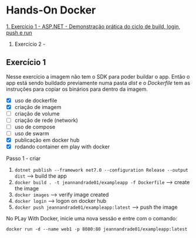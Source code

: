 # Hands-On Docker

[1. Exercício 1 - ASP.NET - Demonstração prática do ciclo de build, login, push e run](#exercício-1)

1. Exercício 2 -

## Exercício 1

Nesse exercício a imagem não tem o SDK para poder buildar o app. Então o app está sendo buildado previamente numa pasta *dist* e o *Dockerfile* tem as instruções para copiar os binários para dentro da imagem.

- [x] uso de dockerfile
- [x] criação de imagem
- [ ] criação de volume
- [ ] criação de rede (network)
- [ ] uso de compose
- [ ] uso de swarm
- [x] publicação em docker hub
- [x] rodando container em play with docker

Passo 1 - criar

1. `dotnet publish --framework net7.0 --configuration Release --output dist` --> build the app
1. `docker build . -t jeannandrade01/exampleapp -f Dockerfile` --> create the image
1. `docker images` --> verify image created
1. `docker login` --> logon on docker hub
1. `docker push jeannandrade01/exampleapp:latest` --> push the image

No PLay With Docker, inicie uma nova sessão e entre com o comando:

`docker run -d --name web1 -p 8080:80 jeannandrade01/exampleapp:latest`
